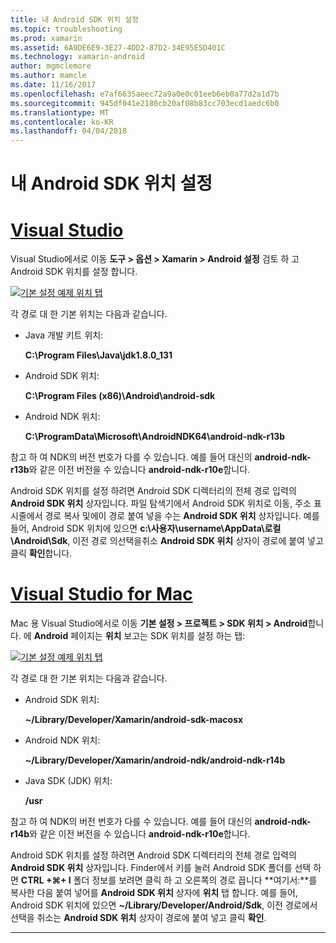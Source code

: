 ```yaml
---
title: 내 Android SDK 위치 설정
ms.topic: troubleshooting
ms.prod: xamarin
ms.assetid: 6A9DE6E9-3E27-4DD2-87D2-34E95E5D401C
ms.technology: xamarin-android
author: mgmclemore
ms.author: mamcle
ms.date: 11/16/2017
ms.openlocfilehash: e7af6635aeec72a9a0e0c01eeb6eb0a77d2a1d7b
ms.sourcegitcommit: 945df041e2180cb20af08b83cc703ecd1aedc6b0
ms.translationtype: MT
ms.contentlocale: ko-KR
ms.lasthandoff: 04/04/2018
---
```

# <a name="where-can-i-set-my-android-sdk-locations"></a>내 Android SDK 위치 설정

# <a name="visual-studiotabvswin"></a>[Visual Studio](#tab/vswin)

Visual Studio에서로 이동 **도구 > 옵션 > Xamarin > Android 설정** 검토 하 고 Android SDK 위치를 설정 합니다.

[![기본 설정 예제 위치 탭](android-sdk-location-images/win/01-locations-sml.png)](android-sdk-location-images/win/01-locations.png#lightbox)

각 경로 대 한 기본 위치는 다음과 같습니다.

- Java 개발 키트 위치: 

    **C:\\Program Files\\Java\\jdk1.8.0_131**

- Android SDK 위치: 

    **C:\\Program Files (x86)\\Android\\android-sdk**

- Android NDK 위치: 

    **C:\\ProgramData\\Microsoft\\AndroidNDK64\\android-ndk-r13b**

참고 하 여 NDK의 버전 번호가 다를 수 있습니다. 예를 들어 대신의 **android-ndk-r13b**와 같은 이전 버전을 수 있습니다 **android-ndk-r10e**합니다.

Android SDK 위치를 설정 하려면 Android SDK 디렉터리의 전체 경로 입력의 **Android SDK 위치** 상자입니다. 파일 탐색기에서 Android SDK 위치로 이동, 주소 표시줄에서 경로 복사 및에이 경로 붙여 넣을 수는 **Android SDK 위치** 상자입니다.
예를 들어, Android SDK 위치에 있으면 **c:\\사용자\\username\\AppData\\로컬\\Android\\Sdk**, 이전 경로 의선택을취소 **Android SDK 위치** 상자이 경로에 붙여 넣고 클릭 **확인**합니다.

# <a name="visual-studio-for-mactabvsmac"></a>[Visual Studio for Mac](#tab/vsmac)

Mac 용 Visual Studio에서로 이동 **기본 설정 > 프로젝트 > SDK 위치 > Android**합니다. 에 **Android** 페이지는 **위치** 보고는 SDK 위치를 설정 하는 탭:

[![기본 설정 예제 위치 탭](android-sdk-location-images/mac/01-locations-sml.png)](android-sdk-location-images/mac/01-locations.png#lightbox)

각 경로 대 한 기본 위치는 다음과 같습니다.

- Android SDK 위치: 

    **~/Library/Developer/Xamarin/android-sdk-macosx**

- Android NDK 위치: 

    **~/Library/Developer/Xamarin/android-ndk/android-ndk-r14b**

- Java SDK (JDK) 위치: 

    **/usr**

참고 하 여 NDK의 버전 번호가 다를 수 있습니다. 예를 들어 대신의 **android-ndk-r14b**와 같은 이전 버전을 수 있습니다 **android-ndk-r10e**합니다.

Android SDK 위치를 설정 하려면 Android SDK 디렉터리의 전체 경로 입력의 **Android SDK 위치** 상자입니다. Finder에서 키를 눌러 Android SDK 폴더를 선택 하면 **CTRL +&#8984;+ I** 폴더 정보를 보려면 클릭 하 고 오른쪽의 경로 끕니다 **여기서:**를 복사한 다음 붙여 넣어를 **Android SDK 위치** 상자에 **위치** 탭 합니다. 예를 들어, Android SDK 위치에 있으면 **~/Library/Developer/Android/Sdk**, 이전 경로에서 선택을 취소는 **Android SDK 위치** 상자이 경로에 붙여 넣고 클릭 **확인**.

-----
